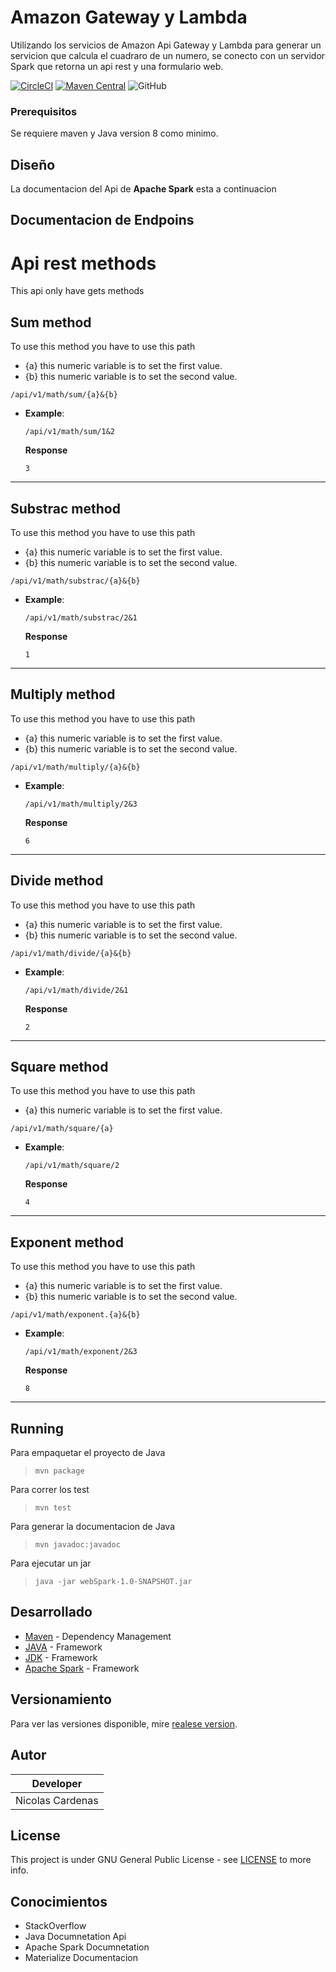 # Amazon Gateway y Lambda

Utilizando los servicios de Amazon Api Gateway y Lambda para generar un servicion que calcula el cuadraro de un numero, se conecto con un servidor Spark que retorna un api rest y una formulario web.

[![CircleCI](https://circleci.com/gh/Arep-Nico/webSparkLambda-Gatway/tree/master.svg?style=svg)](https://circleci.com/gh/Arep-Nico/webSparkLambda-Gatway/tree/master)
[![Maven Central](https://img.shields.io/maven-central/v/com.sparkjava/spark-core/2.9.1)](https://mvnrepository.com/artifact/com.sparkjava/spark-core/2.9.1)
![GitHub](https://img.shields.io/github/license/Arep-Nico/Patrones-Arquitecturales)

### Prerequisitos

Se requiere maven y Java version 8 como minimo.

## Diseño

La documentacion del Api de **Apache Spark** esta a continuacion <!-- [aqui](documents/Laboratorio_8_Arep.pdf). -->

## Documentacion de Endpoins
# Api rest methods
This api only have gets methods

## Sum method
To use this method you have to use this path
- {a} this numeric variable is to set the first value.
- {b} this numeric variable is to set the second value.
```
/api/v1/math/sum/{a}&{b}
```

+ **Example**:
    ```
    /api/v1/math/sum/1&2
    ```
    **Response**
    ```
    3
    ```
---
## Substrac method
To use this method you have to use this path
- {a} this numeric variable is to set the first value.
- {b} this numeric variable is to set the second value.
```
/api/v1/math/substrac/{a}&{b}
```

+ **Example**:
    ```
    /api/v1/math/substrac/2&1
    ```
    **Response**
    ```
    1
    ```
---
## Multiply method
To use this method you have to use this path
- {a} this numeric variable is to set the first value.
- {b} this numeric variable is to set the second value.
```
/api/v1/math/multiply/{a}&{b}
```

+ **Example**:
    ```
    /api/v1/math/multiply/2&3
    ```
    **Response**
    ```
    6
    ```
---
## Divide method
To use this method you have to use this path
- {a} this numeric variable is to set the first value.
- {b} this numeric variable is to set the second value.
```
/api/v1/math/divide/{a}&{b}
```

+ **Example**:
    ```
    /api/v1/math/divide/2&1
    ```
    **Response**
    ```
    2
    ```
---
## Square method
To use this method you have to use this path
- {a} this numeric variable is to set the first value.
```
/api/v1/math/square/{a}
```

+ **Example**:
    ```
    /api/v1/math/square/2
    ```
    **Response**
    ```
    4
    ```
---
## Exponent method
To use this method you have to use this path
- {a} this numeric variable is to set the first value.
- {b} this numeric variable is to set the second value.
```
/api/v1/math/exponent.{a}&{b}
```

+ **Example**:
    ```
    /api/v1/math/exponent/2&3
    ```
    **Response**
    ```
    8
    ```
---

## Running
 Para empaquetar el proyecto de Java 
 > ``` mvn package ```
 
 Para correr los test
 > ``` mvn test ```
 
 Para generar la documentacion de Java
 > ``` mvn javadoc:javadoc ```

Para ejecutar un jar
> ``` java -jar webSpark-1.0-SNAPSHOT.jar ```

## Desarrollado

* [Maven](https://maven.apache.org/) - Dependency Management
* [JAVA](https://www.java.com/es/download) - Framework
* [JDK](https://www.oracle.com/technetwork/java/javase/downloads/jdk8-downloads-2133151.html) - Framework
* [Apache Spark](http://sparkjava.com) - Framework

## Versionamiento

Para ver las versiones disponible, mire [realese version](https://github.com/Arep-Nico/ConcurrentFramework/releases).

## Autor

| Developer |
| :--: |
| Nicolas Cardenas |

## License

This project is under GNU General Public License - see [LICENSE](LICENSE) to more info.

## Conocimientos

* StackOverflow
* Java Documnetation Api
* Apache Spark Documnetation
* Materialize Documentacion